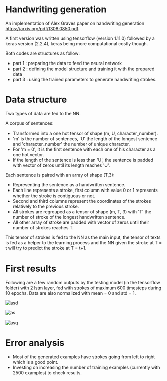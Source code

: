 # Handwriting generation

An implementation of Alex Graves paper on handwriting generation https://arxiv.org/pdf/1308.0850.pdf.

A first version was written using tensorflow (version 1.11.0) followed by a keras version (2.2.4), keras being more computational costly though.

Both codes are structures as follow: 
- part 1 : preparing the data to feed the neural network
- part 2 : defining the model structure and training it with the prepared data
- part 3 : using the trained parameters to generate handwriting strokes.
                                     
                                     
# Data structure

Two types of data are fed to the NN. 


A corpus of sentences:
  - Transformed into a one hot tensor of shape (m, U, character_number).
  - 'm' is the number of sentences, 'U' the length of the longest sentence and 'character_number' the number of unique character.
  - For 'm = 0', it is the first sentence with each one of his character as a one hot vector. 
  - If the length of the sentence is less than 'U', the sentence is padded with vector of zeros until its length reaches 'U'.

Each sentence is paired with an array of shape (T,3):
  - Representing the sentence as a handwritten sentence. 
  - Each line represents a stroke, first column with value 0 or 1 represents whether the stroke is contiguous or not. 
  - Second and third columns represent the coordinates of the strokes relatively to the previous stroke. 
  - All strokes are regrouped as a tensor of shape (m, T, 3) with 'T' the number of stroke of the longest handwritten sentence. 
  - All other array of stroke are padded with vector of zeros until their number of strokes reaches T.


This tensor of strokes is fed to the NN as the main input, the tensor of texts is fed as a helper to the learning process and the NN given the stroke at T = t will try to predict the stroke at T = t+1.


# First results

Following are a few random outputs by the testing model (in the tensorflow folder) with 2 lstm layer, fed with strokes of maximum 600 timesteps during 10 epochs. Data are also normalized with mean = 0 and std = 1.

![asd](https://user-images.githubusercontent.com/34350063/49361900-1f3a7280-f718-11e8-9ab2-3d94b305f044.png)

![as](https://user-images.githubusercontent.com/34350063/49361918-28c3da80-f718-11e8-9cb8-84cc956c6937.png)

![asq](https://user-images.githubusercontent.com/34350063/49361931-311c1580-f718-11e8-9588-77a97134267b.png)


# Error analysis

- Most of the generated examples have strokes going from left to right which is a good point.
- Investing on increasing the number of training examples (currently with 2500 examples) to check results.
